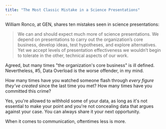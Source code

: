 ```yaml
---
title: "The Most Classic Mistake in a Science Presentations"
---
```


William Ronco, at GEN, shares ten mistakes seen in science presentations:

> We can and should expect much more of science presentations. We depend  on presentations to carry out the organization’s core business, develop  ideas, test hypotheses, and explore alternatives. Yet we accept levels  of presentation effectiveness we wouldn’t begin to tolerate in the  other, technical aspects of our work.

Agreed, but many times "the organization's core business" is ill defined. Nevertheless, #5, Data Overload is the worse offender, in my mind.

How many times have you watched someone flash through *every figure they've created* since the last time you met? How many times have you committed this crime?

Yes, you're allowed to withhold some of your data, as long as it's not essential to make your point and you're not concealing data that argues against your case. You can always share it your next opportunity.

When it comes to communication, oftentimes less is more.
